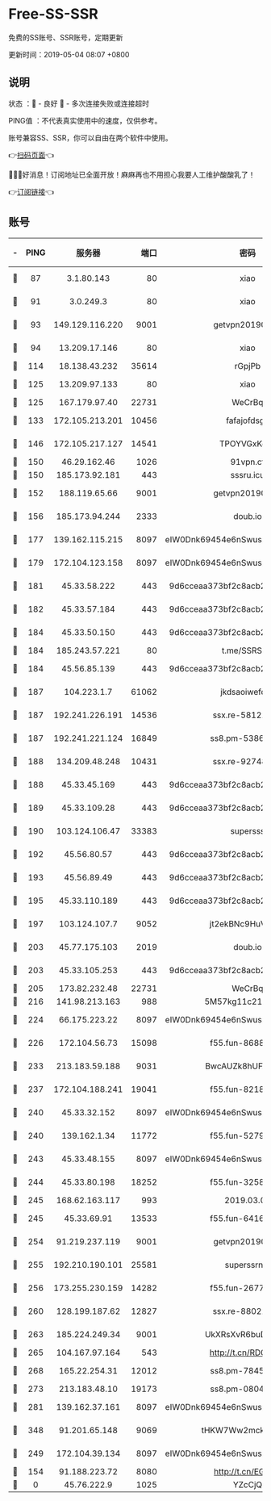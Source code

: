 # Free-SS-SSR

免费的SS账号、SSR账号，定期更新

更新时间：2019-05-04 08:07 +0800

## 说明

状态     ：🙂 - 良好 🙁 - 多次连接失败或连接超时

PING值   ：不代表真实使用中的速度，仅供参考。

账号兼容SS、SSR，你可以自由在两个软件中使用。

👉[扫码页面](https://liesauer.github.io/Free-SS-SSR/)👈

🎉🎉🎉好消息！订阅地址已全面开放！麻麻再也不用担心我要人工维护酸酸乳了！

👉[订阅链接](https://www.liesauer.net/yogurt/subscribe?ACCESS_TOKEN=DAYxR3mMaZAsaqUb)👈

## 账号

|-|PING|服务器|端口|密码|加密方式|区域|
|:----:|:----:|:-----:|-----:|:----:|:----:|:----:|
|🙂|87|3.1.80.143|80|xiao|aes-128-ctr|SG|
|🙂|91|3.0.249.3|80|xiao|aes-128-ctr|SG|
|🙂|93|149.129.116.220|9001|getvpn20190501|aes-256-cfb|CN|
|🙂|94|13.209.17.146|80|xiao|aes-128-ctr|KR|
|🙂|114|18.138.43.232|35614|rGpjPb|rc4-md5|SG|
|🙂|125|13.209.97.133|80|xiao|aes-128-ctr|KR|
|🙂|125|167.179.97.40|22731|WeCrBq|rc4-md5|JP|
|🙂|133|172.105.213.201|10456|fafajofdsgc|aes-256-cfb|JP|
|🙂|146|172.105.217.127|14541|TPOYVGxKglpi|aes-256-cfb|JP|
|🙂|150|46.29.162.46|1026|91vpn.cf|rc4-md5|RU|
|🙂|150|185.173.92.181|443|sssru.icu|rc4-md5|RU|
|🙂|152|188.119.65.66|9001|getvpn20190501|aes-256-cfb|RU|
|🙂|156|185.173.94.244|2333|doub.io|aes-128-ctr|RU|
|🙂|177|139.162.115.215|8097|eIW0Dnk69454e6nSwuspv9DmS201tQ0D|aes-256-cfb|JP|
|🙂|179|172.104.123.158|8097|eIW0Dnk69454e6nSwuspv9DmS201tQ0D|aes-256-cfb|JP|
|🙂|181|45.33.58.222|443|9d6cceaa373bf2c8acb22e60b6a58be6|aes-256-cfb|US|
|🙂|182|45.33.57.184|443|9d6cceaa373bf2c8acb22e60b6a58be6|aes-256-cfb|US|
|🙂|184|45.33.50.150|443|9d6cceaa373bf2c8acb22e60b6a58be6|aes-256-cfb|US|
|🙂|184|185.243.57.221|80|t.me/SSRSUB|rc4-md5|US|
|🙂|184|45.56.85.139|443|9d6cceaa373bf2c8acb22e60b6a58be6|aes-256-cfb|US|
|🙂|187|104.223.1.7|61062|jkdsaoiwefdsa|aes-256-cfb|US|
|🙂|187|192.241.226.191|14536|ssx.re-58121344|aes-256-cfb|US|
|🙂|187|192.241.221.124|16849|ss8.pm-53865959|aes-256-cfb|US|
|🙂|188|134.209.48.248|10431|ssx.re-92748066|aes-256-cfb|US|
|🙂|188|45.33.45.169|443|9d6cceaa373bf2c8acb22e60b6a58be6|aes-256-cfb|US|
|🙂|189|45.33.109.28|443|9d6cceaa373bf2c8acb22e60b6a58be6|aes-256-cfb|US|
|🙂|190|103.124.106.47|33383|supersss|aes-256-cfb|US|
|🙂|192|45.56.80.57|443|9d6cceaa373bf2c8acb22e60b6a58be6|aes-256-cfb|US|
|🙂|193|45.56.89.49|443|9d6cceaa373bf2c8acb22e60b6a58be6|aes-256-cfb|US|
|🙂|195|45.33.110.189|443|9d6cceaa373bf2c8acb22e60b6a58be6|aes-256-cfb|US|
|🙂|197|103.124.107.7|9052|jt2ekBNc9HuVtm2a|aes-256-cfb|US|
|🙂|203|45.77.175.103|2019|doub.io|aes-128-ctr|SG|
|🙂|203|45.33.105.253|443|9d6cceaa373bf2c8acb22e60b6a58be6|aes-256-cfb|US|
|🙂|205|173.82.232.48|22731|WeCrBq|rc4-md5|US|
|🙂|216|141.98.213.163|988|5M57kg11c214qDmK|chacha20|KR|
|🙂|224|66.175.223.22|8097|eIW0Dnk69454e6nSwuspv9DmS201tQ0D|aes-256-cfb|US|
|🙂|226|172.104.56.73|15098|f55.fun-86882456|aes-256-cfb|SG|
|🙂|233|213.183.59.188|9031|BwcAUZk8hUFAkDGN|aes-256-cfb|NL|
|🙂|237|172.104.188.241|19041|f55.fun-82182642|aes-256-cfb|SG|
|🙂|240|45.33.32.152|8097|eIW0Dnk69454e6nSwuspv9DmS201tQ0D|aes-256-cfb|US|
|🙂|240|139.162.1.34|11772|f55.fun-52796605|aes-256-cfb|SG|
|🙂|243|45.33.48.155|8097|eIW0Dnk69454e6nSwuspv9DmS201tQ0D|aes-256-cfb|US|
|🙂|244|45.33.80.198|18252|f55.fun-32587209|aes-256-cfb|US|
|🙂|245|168.62.163.117|993|2019.03.07|rc4-md5|US|
|🙂|245|45.33.69.91|13533|f55.fun-64164366|aes-256-cfb|US|
|🙂|254|91.219.237.119|9001|getvpn20190501|aes-256-cfb|HU|
|🙂|255|192.210.190.101|25581|superssrnet|aes-256-cfb|US|
|🙂|256|173.255.230.159|14282|f55.fun-26771580|aes-256-cfb|US|
|🙂|260|128.199.187.62|12827|ssx.re-88021382|aes-256-cfb|SG|
|🙂|263|185.224.249.34|9001|UkXRsXvR6buDMG2Y|aes-256-cfb|RU|
|🙂|265|104.167.97.164|543|http://t.cn/RD0D7sx|rc4-md5|CA|
|🙂|268|165.22.254.31|12012|ss8.pm-78455718|aes-256-cfb|SG|
|🙂|273|213.183.48.10|19173|ss8.pm-08044431|rc4-md5|RU|
|🙂|281|139.162.37.161|8097|eIW0Dnk69454e6nSwuspv9DmS201tQ0D|aes-256-cfb|SG|
|🙂|348|91.201.65.148|9069|tHKW7Ww2mck9CHQG|aes-256-cfb|IT|
|🙂|249|172.104.39.134|8097|eIW0Dnk69454e6nSwuspv9DmS201tQ0D|aes-256-cfb|SG|
|🙁|154|91.188.223.72|8080|http://t.cn/EGJIyrl|rc4-md5|RU|
|🙁|0|45.76.222.9|1025|YZcCjQ|rc4-md5|JP|
